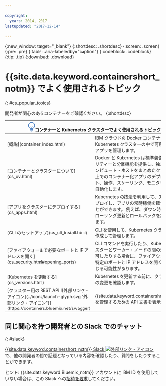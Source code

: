 ```yaml
---

copyright:
  years: 2014, 2017
lastupdated: "2017-12-14"

---
```


{:new_window: target="_blank"}
{:shortdesc: .shortdesc}
{:screen: .screen}
{:pre: .pre}
{:table: .aria-labeledby="caption"}
{:codeblock: .codeblock}
{:tip: .tip}
{:download: .download}


# {{site.data.keyword.containershort_notm}} でよく使用されるトピック
{: #cs_popular_topics}

開発者が関心のあるコンテナーをご確認ください。
{:shortdesc}

<table>
<thead>
<th colspan=2><img src="images/idea.png" alt="アイデア・アイコン"/>コンテナーと Kubernetes クラスターでよく使用されるトピック</th>
</thead>
<tbody>
<tr>
<td>[概説](container_index.html)</td>
<td>IBM クラウドの Docker コンテナーと Kubernetes クラスターの中で可用性の高いアプリを管理します。</td>
</tr>
<tr>
<td>[コンテナーとクラスターについて](cs_ov.html)</td>
<td>Docker と Kubernetes は標準装備のセキュリティーと分離機能を提供し、独立したコンピュート・ホストをまとめたクラスター上でのコンテナー化アプリのデプロイメント、操作、スケーリング、モニタリングを自動化します。</td>
</tr>
<tr>
<td>[アプリをクラスターにデプロイする](cs_apps.html)</td>
<td>Kubernetes の技法を利用して、アプリをデプロイし、アプリの常時稼働を確保することができます。 例えば、ダウン時間なしでローリング更新とロールバックを実行できます。</td>
</tr>
<tr>
<td>[CLI のセットアップ](cs_cli_install.html)</td>
<td>CLI を使用して、Kubernetes クラスターを作成して管理します。</td>
</tr>
<tr>
<td>[ファイアウォールで必要なポートと IP アドレスを開く](cs_security.html#opening_ports)</td>
<td>CLI コマンドを実行したり、Kubernetes マスターとワーカー・ノードの間の通信を許可したりする場合に、ファイアウォールで特定のポートと IP アドレスを開く必要が生じる可能性があります。</td>
</tr>
<tr>
<td>[Kubernetes を更新する](cs_versions.html)</td>
<td>Kubernetes を更新する前に、クラスターへの変更を確認します。</td>
</tr>
<tr>
<td>[クラスター用の REST API ![外部リンク・アイコン](../icons/launch-glyph.svg "外部リンク・アイコン")](https://containers.bluemix.net/swagger)</td>
<td>{{site.data.keyword.containershort_notm}} を管理するための API 文書を表示します。</td>
</tr>
</tbody></table>

## 同じ関心を持つ開発者との Slack でのチャット
{: #slack}

[{{site.data.keyword.containershort_notm}} Slack ![外部リンク・アイコン](../icons/launch-glyph.svg "外部リンク・アイコン")](https://ibm-container-service.slack.com) で、他の開発者の間で話題となっている内容を確認したり、質問をしたりすることができます。

ヒント: {{site.data.keyword.Bluemix_notm}} アカウントに IBM ID を使用していない場合は、この Slack への[招待を要求](https://bxcs-slack-invite.mybluemix.net/)してください。
